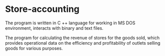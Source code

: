# Store-accounting

The program is written in C ++ language for working in MS DOS environment, interacts with binary and text files.

The program for calculating the revenue of stores for the goods sold, which provides operational data on the efficiency and profitability of outlets selling goods for various purposes.
